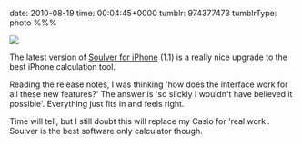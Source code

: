 date: 2010-08-19
time: 00:04:45+0000
tumblr: 974377473
tumblrType: photo
%%%

![](tumblr_l7dhjxYKbx1qbnvjco1_400.jpg)

The latest version of [Soulver for iPhone](http://www.acqualia.com/soulver/iphone) (1.1) is a really nice upgrade to the best iPhone calculation tool. 

Reading the release notes, I was thinking 'how does the interface work for all these new features?' The answer is 'so slickly I wouldn't have believed it possible'. Everything just fits in and feels right. 

Time will tell, but I still doubt this will replace my Casio for 'real work'. Soulver is the best software only calculator though. 
